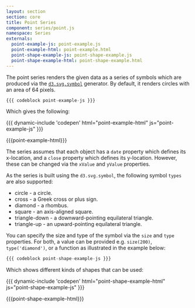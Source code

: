 ```yaml
---
layout: section
section: core
title: Point Series
component: series/point.js
namespace: Series
externals:
  point-example-js: point-example.js
  point-example-html: point-example.html
  point-shape-example-js: point-shape-example.js
  point-shape-example-html: point-shape-example.html
---
```


The point series renders the given data as a series of symbols which are produced via the [`d3.svg.symbol`](https://github.com/mbostock/d3/wiki/SVG-Shapes#symbol) generator.  By default, it renders circles with an area of 64 pixels.

```js
{{{ codeblock point-example-js }}}
```

Which gives the following:

{{{ dynamic-include 'codepen' html="point-example-html" js="point-example-js" }}}

{{{point-example-html}}}
<script type="text/javascript">
{{{point-example-js}}}
</script>

The series assumes that each object has a `date` property which defines its x-location, and a `close` property which
defines its y-location. However, these can be changed via the `xValue` and `yValue` properties.

As the series is built using the `d3.svg.symbol`, the following symbol `types` are also supported:

* circle - a circle.
* cross - a Greek cross or plus sign.
* diamond - a rhombus.
* square - an axis-aligned square.
* triangle-down - a downward-pointing equilateral triangle.
* triangle-up - an upward-pointing equilateral triangle.

You can specify the size and type of the symbol via the `size` and `type` properties. For both, a value can be provided e.g. `size(200)`, `type('diamond')`, or a function as illustrated in the example below:


```js
{{{ codeblock point-shape-example-js }}}
```

Which shows different kinds of shapes that can be used:

{{{ dynamic-include 'codepen' html="point-shape-example-html" js="point-shape-example-js" }}}

{{{point-shape-example-html}}}
<script type="text/javascript">
{{{point-shape-example-js}}}
</script>
